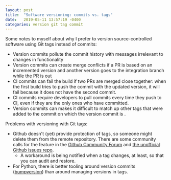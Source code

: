 ```yaml
---
layout: post
title:  "Software versioning: commits vs. tags"
date:   2019-05-11 13:57:19 -0400
categories: version git tag commit
---
```

Some notes to myself about why I prefer to version source-controlled software
using Git tags instead of commits:

* Version commits pollute the commit history with messages irrelevant to changes
  in functionality
* Version commits can create merge conflicts if a PR is based on an incremented
  version and another version goes to the integration branch while the PR is out
* CI commits can fail the build if two PRs are merged close together: when the
  first build tries to push the commit with the updated version, it will fail
  because it does not have the second commit.
* CI commits require developers to pull commits every time they push to CI,
  even if they are the only ones who have committed.
* Version commits can makes it difficult to match up other tags that were added
  to the commit on which the version commit is .

Problems with versioning with Git tags:
* Github doesn't (yet) provide protection of tags, so someone might delete them
  from the remote repository.  There are some community calls for the feature
  in the [Github Community Forum][forum] and [the unofficial Github issues repo][isaacs].
  * A workaround is being notified when a tag changes, at least, so that
    you can audit and restore.
* For Python, there is better tooling around version commits ([bumpversion]) than
  around managing versions in tags.

[forum]: https://github.community/t5/How-to-use-Git-and-GitHub/Feature-Request-Protected-Tags/td-p/19028
[isaacs]: https://github.com/isaacs/github/issues/1091
[bumpversion]: https://github.com/peritus/bumpversion
